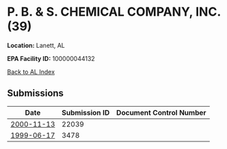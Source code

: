 # P. B. & S. CHEMICAL COMPANY, INC. (39)

**Location:** Lanett, AL

**EPA Facility ID:** 100000044132

[Back to AL Index](../../index.md)

## Submissions

| Date | Submission ID | Document Control Number |
|------|--------------|-------------------------|
| [2000-11-13](submissions/22039.md) | 22039 |  |
| [1999-06-17](submissions/3478.md) | 3478 |  |
